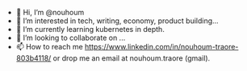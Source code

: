 - 👋 Hi, I’m @nouhoum
- 👀 I’m interested in tech, writing, economy, product building...
- 🌱 I’m currently learning kubernetes in depth.
- 💞️ I’m looking to collaborate on ...
- 📫 How to reach me https://www.linkedin.com/in/nouhoum-traore-803b4118/ or drop me an email at nouhoum.traore (gmail).

<!---
nouhoum/nouhoum is a ✨ special ✨ repository because its `README.md` (this file) appears on your GitHub profile.
You can click the Preview link to take a look at your changes.
--->

